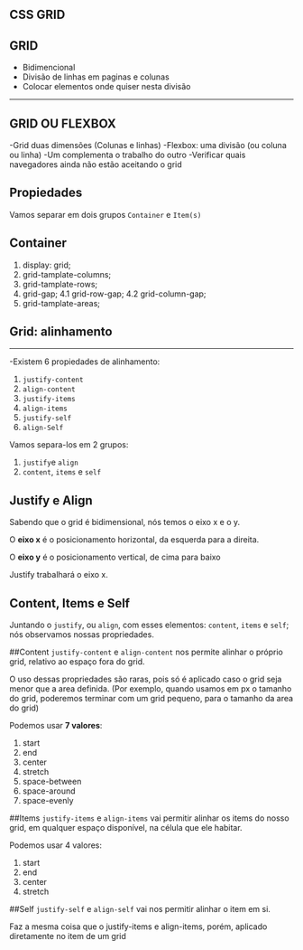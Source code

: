 ## CSS GRID

## GRID

- Bidimencional
- Divisão de linhas em paginas e colunas
- Colocar elementos onde quiser nesta divisão

---

## GRID OU FLEXBOX

-Grid duas dimensões (Colunas e linhas)
-Flexbox: uma divisão (ou coluna ou linha)
-Um complementa o trabalho do outro
-Verificar quais navegadores ainda não estão aceitando o grid

## Propiedades

Vamos separar em dois grupos
`Container` e `Item(s)`

## Container

1. display: grid;
2. grid-tamplate-columns;
3. grid-tamplate-rows;
4. grid-gap;
    4.1 grid-row-gap;
    4.2 grid-column-gap;
5. grid-tamplate-areas;

## Grid: alinhamento
---
-Existem 6 propiedades de alinhamento:
1. `justify-content`
2. `align-content`
3. `justify-items`
4. `align-items`
5. `justify-self`
6. `align-Self`

Vamos separa-los em 2 grupos:
1. `justify`e `align`
2. `content`, `items` e `self`

## Justify e Align

Sabendo que o grid é bidimensional, nós temos o eixo x e o y.

O **eixo x** é o posicionamento horizontal, da esquerda para a direita.

O **eixo y** é o posicionamento vertical, de cima para baixo

Justify trabalhará o eixo x.

## Content, Items e Self
Juntando o `justify`, ou `align`, com esses elementos: `content`, `items` e `self`; nós observamos nossas propriedades.

##Content
`justify-content` e `align-content` nos permite alinhar o próprio grid, relativo ao espaço fora do grid.

O uso dessas propriedades são raras, pois só é aplicado caso o grid seja menor que a area definida. (Por exemplo, quando usamos em px o tamanho do grid, poderemos terminar com um grid pequeno, para o tamanho da area do grid)

Podemos usar **7 valores**:

1. start
2. end
3. center
4. stretch
5. space-between
6. space-around
7. space-evenly

##Items
`justify-items` e `align-items` vai permitir alinhar os items do nosso grid, em qualquer espaço disponível, na célula que ele habitar.

Podemos usar 4 valores:

1. start
2. end
3. center
4. stretch

##Self
`justify-self` e `align-self` vai nos permitir alinhar o item em si.

Faz a mesma coisa que o justify-items e align-items, porém, aplicado diretamente no item de um grid

